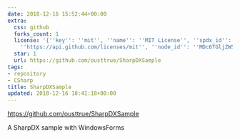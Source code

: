 ```yaml
---
date: 2018-12-16 15:52:44+00:00
extra:
  css: github
  forks_count: 1
  license: '{''key'': ''mit'', ''name'': ''MIT License'', ''spdx_id'': ''MIT'', ''url'':
    ''https://api.github.com/licenses/mit'', ''node_id'': ''MDc6TGljZW5zZTEz''}'
  star: 1
  url: https://github.com/ousttrue/SharpDXSample
tags:
- repository
- CSharp
title: SharpDXSample
updated: 2018-12-16 18:41:18+00:00
---
```


<https://github.com/ousttrue/SharpDXSample>

A SharpDX sample with WindowsForms
